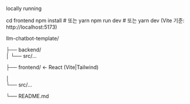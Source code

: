 locally running

cd frontend
npm install   # 또는 yarn
npm run dev   # 또는 yarn dev
(Vite 기준: http://localhost:5173)

llm-chatbot-template/

├── backend/              
│   └── src/...

├── frontend/             ← React (Vite|Tailwind)

│   
└── src/...

└── README.md
